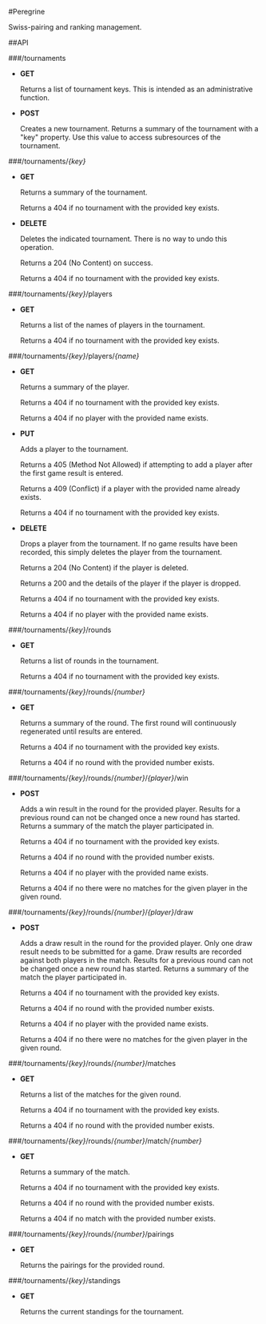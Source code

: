 #Peregrine

Swiss-pairing and ranking management.

##API

###/tournaments
*	**GET**

	Returns a list of tournament keys. This is intended as an administrative function. 

*	**POST**

	Creates a new tournament. Returns a summary of the tournament with a "key" property. Use this value to access subresources of the tournament.

###/tournaments/*{key}*
*	**GET**

	Returns a summary of the tournament.

	Returns a 404 if no tournament with the provided key exists.

*	**DELETE**

	Deletes the indicated tournament. There is no way to undo this operation.

	Returns a 204 (No Content) on success.

	Returns a 404 if no tournament with the provided key exists.

###/tournaments/*{key}*/players
*	**GET** 

	Returns a list of the names of players in the tournament.

	Returns a 404 if no tournament with the provided key exists.

###/tournaments/*{key}*/players/*{name}*
*	**GET** 

	Returns a summary of the player.

	Returns a 404 if no tournament with the provided key exists.

	Returns a 404 if no player with the provided name exists.

*	**PUT**
	
	Adds a player to the tournament.

	Returns a 405 (Method Not Allowed) if attempting to add a player after the first game result is entered.

	Returns a 409 (Conflict) if a player with the provided name already exists.

	Returns a 404 if no tournament with the provided key exists.

*	**DELETE**

	Drops a player from the tournament. If no game results have been recorded, this simply deletes the player from the tournament.

	Returns a 204 (No Content) if the player is deleted.

	Returns a 200 and the details of the player if the player is dropped.

	Returns a 404 if no tournament with the provided key exists.

	Returns a 404 if no player with the provided name exists.

###/tournaments/*{key}*/rounds
*	**GET**

	Returns a list of rounds in the tournament.

	Returns a 404 if no tournament with the provided key exists.

###/tournaments/*{key}*/rounds/*{number}*
*	**GET**

	Returns a summary of the round. The first round will continuously regenerated until results are entered.

	Returns a 404 if no tournament with the provided key exists.

	Returns a 404 if no round with the provided number exists.

###/tournaments/*{key}*/rounds/*{number}*/*{player}*/win
*	**POST**

	Adds a win result in the round for the provided player. Results for a previous round can not be changed once a new round has started. Returns a summary of the match the player participated in.

	Returns a 404 if no tournament with the provided key exists.

	Returns a 404 if no round with the provided number exists.

	Returns a 404 if no player with the provided name exists.

	Returns a 404 if no there were no matches for the given player in the given round.

###/tournaments/*{key}*/rounds/*{number}*/*{player}*/draw
*	**POST**

	Adds a draw result in the round for the provided player. Only one draw result needs to be submitted for a game. Draw results are recorded against both players in the match. Results for a previous round can not be changed once a new round has started. Returns a summary of the match the player participated in.

	Returns a 404 if no tournament with the provided key exists.

	Returns a 404 if no round with the provided number exists.

	Returns a 404 if no player with the provided name exists.

	Returns a 404 if no there were no matches for the given player in the given round.

###/tournaments/*{key}*/rounds/*{number}*/matches
*	**GET**

	Returns a list of the matches for the given round.

	Returns a 404 if no tournament with the provided key exists.

	Returns a 404 if no round with the provided number exists.

###/tournaments/*{key}*/rounds/*{number}*/match/*{number}*
*	**GET**

	Returns a summary of the match.

	Returns a 404 if no tournament with the provided key exists.

	Returns a 404 if no round with the provided number exists.

	Returns a 404 if no match with the provided number exists.

###/tournaments/*{key}*/rounds/*{number}*/pairings
*	**GET**

	Returns the pairings for the provided round.

###/tournaments/*{key}*/standings
*	**GET**

	Returns the current standings for the tournament.
